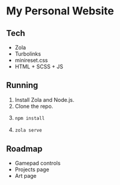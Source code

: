 # My Personal Website

## Tech

- Zola
- Turbolinks
- minireset.css
- HTML + SCSS + JS

## Running

1. Install Zola and Node.js.
2. Clone the repo.
3. ```sh
   npm install
   ```
4. ```sh
   zola serve
   ```

## Roadmap

- Gamepad controls
- Projects page
- Art page

